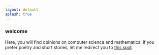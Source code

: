 ```yaml
---
layout: default
splash: true
---
```


### welcome

Here, you will find opinions on computer science and mathematics. If you prefer poetry and short stories, let me redirect you to [this spot](http://themustachefactory.com).